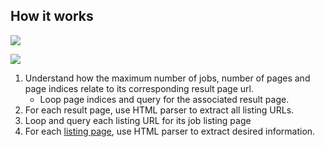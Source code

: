 ## How it works
![](https://github.com/kelvinxuande/glassdoor-scraper/blob/master/docs/def-1.jpg)

![](https://github.com/kelvinxuande/glassdoor-scraper/blob/master/docs/def-2.jpg)

1. Understand how the maximum number of jobs, number of pages and page indices relate to its corresponding result page url. 
    - Loop page indices and query for the associated result page.
3. For each result page, use HTML parser to extract all listing URLs.
4. Loop and query each listing URL for its job listing page
5. For each [listing page](https://github.com/kelvinxuande/glassdoor-scraper/master/README.md#extracted-data), use HTML parser to extract desired information.
